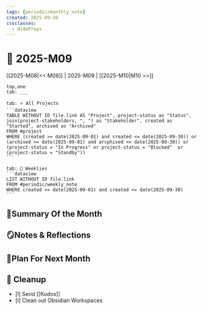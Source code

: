 ```yaml
---
tags: [periodic/monthly_note]
created: 2025-09-30
cssclasses:
  - HideProps
---
```

# 📂 2025-M09

[[2025-M08|<< M08]] | 2025-M09 | [[2025-M10|M10 >>]]

````tabs
top,one
tab: ___

tab: ⭐ All Projects
```dataview
TABLE WITHOUT ID file.link AS "Project", project-status as "Status", join(project-stakeholders, ", ") as "Stakeholder", created as "Started", archived as "Archived"
FROM #project
WHERE (created >= date(2025-09-01) and created <= date(2025-09-30)) or (archived >= date(2025-09-01) and arcphived <= date(2025-09-30)) or (project-status = "In Progress" or project-status = "Blocked"  or (project-status = "Standby"))
```

tab: 🔄 Weeklies
```dataview
LIST WITHOUT ID file.link
FROM #periodic/weekly_note 
WHERE created >= date(2025-09-01) and created <= date(2025-09-30)
```
````

## 🌳Summary Of the Month

## 🪞Notes & Reflections

## 🌱Plan For Next Month

## 🧹 Cleanup

- [l] Send [[Kudos]]
- [l] Clean out Obsidian Workspaces 
